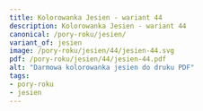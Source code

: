 ```yaml
---
title: Kolorowanka Jesien - wariant 44
description: Kolorowanka Jesien - wariant 44
canonical: /pory-roku/jesien/
variant_of: jesien
image: /pory-roku/jesien/44/jesien-44.svg
pdf: /pory-roku/jesien/44/jesien-44.pdf
alt: "Darmowa kolorowanka jesien do druku PDF"
tags:
- pory-roku
- jesien
---
```

